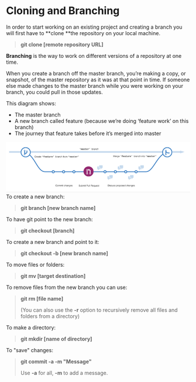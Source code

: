 # Cloning and Branching

In order to start working on an existing project and creating a branch you will first have to **clone **the repository on your local machine.

> **git clone \[remote repository URL\]**

**Branching** is the way to work on different versions of a repository at one time.

When you create a branch off the master branch, you’re making a copy, or snapshot, of the master repository as it was at that point in time. If someone else made changes to the master branch while you were working on your branch, you could pull in those updates.

This diagram shows:

* The master branch
* A new branch called feature \(because we’re doing ‘feature work’ on this branch\)
* The journey that feature takes before it’s merged into master

![](/assets/17.PNG)To create a new branch:

> **git branch \[new branch name\]**

To have git point to the new branch:

> **git checkout \[branch\]**

To create a new branch and point to it:

> **git checkout -b \[new branch name\]**

To move files or folders:

> **git mv \[target destination\]**

To remove files from the new branch you can use:

> **git rm \[file name\]**
>
> \(You can also use the **-r** option to recursively remove all files and folders from a directory\)

To make a directory:

> **git mkdir \[name of directory\]**

To "save" changes:

> **git commit -a -m "Message"**
>
> Use **-a** for all, **-m** to add a message.



